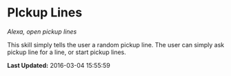# PIckup Lines
*Alexa, open pickup lines*

This skill simply tells the user a random  pickup line. The user can simply ask pickup line for a line, or start pickup lines.

**Last Updated:** 2016-03-04 15:55:59
